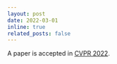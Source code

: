 ```yaml
---
layout: post
date: 2022-03-01
inline: true
related_posts: false
---
```


A paper is accepted in [CVPR 2022](https://cvpr2022.thecvf.com).